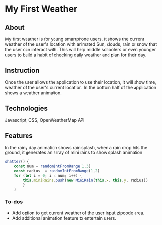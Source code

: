 # My First Weather

## About
My first weather is for young smartphone users. 
It shows the current weather of the user's location with animated Sun, clouds, rain or snow that the user can interact with. 
This will help middle schoolers or even younger users to build a habit of checking daily weather and plan for their day.

## Instruction
Once the user allows the application to use their location, it will show
time, weather of the user's current location. In the bottom half of the application shows a weather animation.

## Technologies
Javascript, CSS, OpenWeatherMap API

## Features
In the rainy day animation shows rain splash, when a rain drop hits the ground,
it generates an array of mini rains to show splash animation
```js
shatter() {
    const num = randomIntFromRange(1,3)
    const radius  = randomIntFromRange(1,2)
    for (let i = 0; i < num; i++) {
        this.miniRains.push(new MiniRain(this.x, this.y, radius))
        }
    }
```

### To-dos
* Add option to get current weather of the user input zipcode area.
* Add additional animation feature to entertain users.